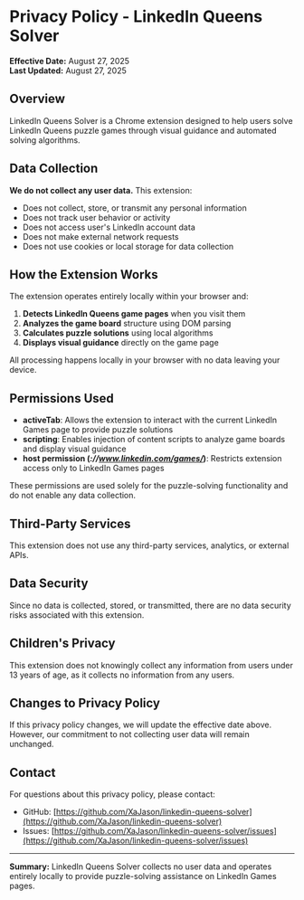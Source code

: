 # Privacy Policy - LinkedIn Queens Solver

**Effective Date:** August 27, 2025  
**Last Updated:** August 27, 2025

## Overview

LinkedIn Queens Solver is a Chrome extension designed to help users solve LinkedIn Queens puzzle games through visual guidance and automated solving algorithms.

## Data Collection

**We do not collect any user data.** This extension:

- Does not collect, store, or transmit any personal information
- Does not track user behavior or activity
- Does not access user's LinkedIn account data
- Does not make external network requests
- Does not use cookies or local storage for data collection

## How the Extension Works

The extension operates entirely locally within your browser and:

1. **Detects LinkedIn Queens game pages** when you visit them
2. **Analyzes the game board** structure using DOM parsing
3. **Calculates puzzle solutions** using local algorithms
4. **Displays visual guidance** directly on the game page

All processing happens locally in your browser with no data leaving your device.

## Permissions Used

- **activeTab**: Allows the extension to interact with the current LinkedIn Games page to provide puzzle solutions
- **scripting**: Enables injection of content scripts to analyze game boards and display visual guidance
- **host permission (*://www.linkedin.com/games/*)**: Restricts extension access only to LinkedIn Games pages

These permissions are used solely for the puzzle-solving functionality and do not enable any data collection.

## Third-Party Services

This extension does not use any third-party services, analytics, or external APIs.

## Data Security

Since no data is collected, stored, or transmitted, there are no data security risks associated with this extension.

## Children's Privacy

This extension does not knowingly collect any information from users under 13 years of age, as it collects no information from any users.

## Changes to Privacy Policy

If this privacy policy changes, we will update the effective date above. However, our commitment to not collecting user data will remain unchanged.

## Contact

For questions about this privacy policy, please contact:
- GitHub: [https://github.com/XaJason/linkedin-queens-solver](https://github.com/XaJason/linkedin-queens-solver)
- Issues: [https://github.com/XaJason/linkedin-queens-solver/issues](https://github.com/XaJason/linkedin-queens-solver/issues)

---

**Summary:** LinkedIn Queens Solver collects no user data and operates entirely locally to provide puzzle-solving assistance on LinkedIn Games pages.
